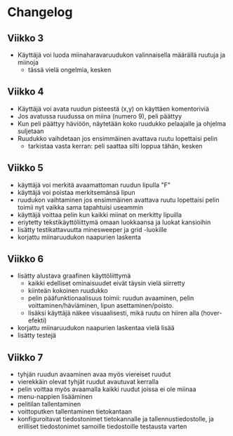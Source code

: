 # Changelog

## Viikko 3

- Käyttäjä voi luoda miinaharavaruudukon valinnaisella määrällä ruutuja ja miinoja
  - tässä vielä ongelmia, kesken

## Viikko 4

- Käyttäjä voi avata ruudun pisteestä (x,y) on käyttäen komentoriviä
- Jos avatussa ruudussa on miina (numero 9), peli päättyy
- Kun peli päättyy häviöön, näytetään koko ruudukko pelaajalle ja ohjelma suljetaan
- Ruudukko vaihdetaan jos ensimmäinen avattava ruutu lopettaisi pelin
  - tarkistaa vasta kerran: peli saattaa silti loppua tähän, kesken

## Viikko 5

- käyttäjä voi merkitä avaamattoman ruudun lipulla "F"
- käyttäjä voi poistaa merkitsemänsä lipun
- ruudukon vaihtaminen jos ensimmäinen avattava ruutu lopettaisi pelin toimii nyt vaikka sama tapahtuisi useammin
- käyttäjä voittaa pelin kun kaikki miinat on merkitty lipuilla
- eriytetty tekstikäyttöliittymä omaan luokkaansa ja luokat kansioihin
- lisätty testikattavuutta minesweeper ja grid -luokille
- korjattu miinaruudukon naapurien laskenta

## Viikko 6

- lisätty alustava graafinen käyttöliittymä
  - kaikki edelliset ominaisuudet eivät täysin vielä siirretty
  - kiinteän kokoinen ruudukko
  - pelin pääfunktionaalisuus toimii: ruudun avaaminen, pelin voittaminen/häviäminen, lipun asettaminen/poisto.
  - lisäksi käyttäjä näkee visuaalisesti, mikä ruutu on hiiren alla (hover-efekti)
- korjattu miinaruudukon naapurien laskentaa vielä lisää
- lisätty testejä

## Viikko 7

- tyhjän ruudun avaaminen avaa myös viereiset ruudut
- vierekkäin olevat tyhjät ruudut avautuvat kerralla
- pelin voittaa myös avaamalla kaikki ruudut joissa ei ole miinaa
- menu-nappien lisääminen
- pelitilan tallentaminen
- voittoputken tallentaminen tietokantaan
- konfiguroitavat tiedostonimet tietokannalle ja tallennustiedostolle, ja erilliset tiedostonimet samoille tiedostoille testausta varten